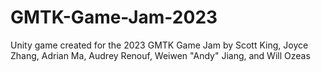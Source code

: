 # GMTK-Game-Jam-2023
Unity game created for the 2023 GMTK Game Jam by Scott King, Joyce Zhang, Adrian Ma, Audrey Renouf, Weiwen "Andy" Jiang, and Will Ozeas
